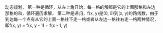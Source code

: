 动态规划，
第一种是循环，从左上角开始，每一格的解都是它的上面那格和左边那格的和，循环遍历求解，
第二种是递归，f(x, y)是(0, 0)到(x, y)的路线数，由于到达每一个点有从它的上面一格往下走一格或者从左边一格往右走一格两种情况，即f(x, y) = f(x, y - 1) + f(x - 1, y)
